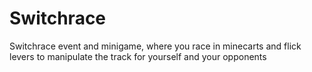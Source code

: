 # Switchrace
Switchrace event and minigame, where you race in minecarts and flick levers to manipulate the track for yourself and your opponents
